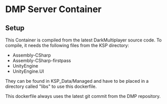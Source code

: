 # DMP Server Container

## Setup
This Container is compiled from the latest DarkMultiplayer source code. To compile, it needs the following files from the KSP directory:

 - Assembly-CSharp
 - Assembly-CSharp-firstpass
 - UnityEngine
 - UnityEngine.UI

They can be found in    KSP_Data/Managed and have to be placed in a directory called "libs" to use this dockerfile.

This dockerfile always uses the latest git commit from the DMP repository.
